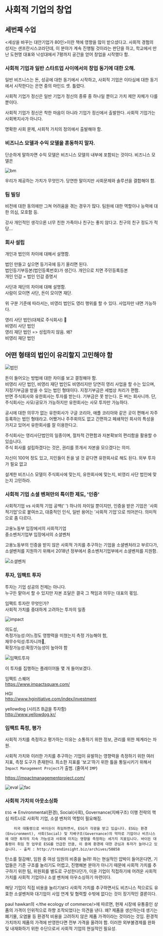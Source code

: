 # 사회적 기업의 창업

## 세번째 수업

<세상을 바꾸는 대안기업가 80인>이란 책에 영향을 많이 받으셨다고. 사회적 경험의 성지는 샌프란시스코라던데, 이 분야가 계속 진행될 것이라는 판단을 하고, 학교에서 만난 도현명 대표와 낙성대에서 7평까지 공간을 얻어 창업을 시작했다 함.

### 사회적 기업과 일반 스타트업 사이에서의 창업 동기에 대한 오해.

일반 비즈니스는 돈, 성공에 대한 동기에서 시작하고, 사회적 기업은 이타심에 대한 동기에서 시작한다는 은연 중의 마인드 셋. 틀렸다.

사회적 기업가 정신은 일반 기업가 정신의 종류 중 하나일 뿐이고 가치 제안 자체가 다를 뿐이다.

사회적 기업가 정신은 착한 마음이 아니라 기업가 정신에서 출발한다. 사회적 기업가는 사회복지사가 아니다.

명확한 사회 문제, 사회적 가치의 정의에서 출발해야 함.

### 비즈니스 모델과 수익 모델을 혼동하지 말자.

단순하게 말하자면 수익 모델은 비즈니스 모델의 내부에 포함되는 것이다. 비즈니스 모델은

<img src="./asset/bm.png" alt="bm">

우리가 제공하는 가치가 무엇인가. 당연한 말이지만 사회문제와 솔루션을 결합해야 함.

### 팀 빌딩

비전에 대한 동의에만 그쳐 어려움을 겪는 경우가 많다. 팀원에 대한 역할이나 능력에 대한 의심, 모호함 등.

강사 개인적인 생각으론 너무 친한 가족이나 친구는 좋지 않다고. 친구의 친구 정도가 적당...

### 회사 설립

개인과 법인의 차이에 대해서 설명함.

법인 만들고 싶으면 등기국에 등기 올리면 된다.  
법인등기부등본(법인등록번호)가 생긴다. 개인으로 치면 주민등록등본  
개인 인감 = 법인 인감 증명서

사단과 재단의 차이에 대해 설명함.  
사람이 모이면 사단, 돈이 모이면 재단.

위 구분 기준에 따라서는,
비영리 법인도 영리 행위를 할 수 있다. 사업자만 내면 가능하다.

영리 사단 법인(대체로 주식회사)    
비영리 사단 법인  
영리 재단 법인 => 성립하지 않음. 왜?  
비영리 재단 법인

## 어떤 형태의 법인이 유리할지 고민해야 함

<img src="./asset/법인.png" alt="법인" />
 
돈이 들어오는 방법에 대한 차이를 보고 결정해야 함.  
비영리 사단 법인, 비영리 재단 법인도 비영리지만 당연히 영리 사업을 할 수는 있으며, 지정기부금을 받을 수 있는 법인 형태이다. 지정기부금은 세법상 처리가 편함.  
반면 주식회사와 유한회사는 투자를 받는다. 기부금은 못 받는다. 돈 버는 회사니까. 단, 주식회사는 사모/공모가 가능하지만 유한회사는 사모 투자만 가능하다.

공시에 대한 의무가 없는 유한회사가 구글 코리아, 애플 코리아와 같은 곳이 편해서 자주 등록하는 법인 형태라고. 어쨌거나 주주회의도 없고 간편하고 페쇄적인 회사의 특성을 가지고 있어서 유한회사를 잘 이용한다고.

주식회사는 영리사단법인의 일종이며, 절차적 간편함과 자본확보의 편리함을 활용할 수 있습니다.  
주식 회사를 설립하겠다는 것은, 권리를 쪼개서 자본을 모으겠다는 의미.

자신이 100억 정도 있고, 지인들이 돈을 낼 것 같다면 유한회사로 해도 된다. 외부 투자가 필요 없고

설계한 비즈니스 모델이 주식회사에 맞는지, 유한회사에 맞는지, 비영리 사단 법인에 맞는지 고민하라.

### 사회적 기업 소셜 벤쳐만의 특이한 제도, '인증'

사회적기업 vs 사회적 기업
공백(' ') 하나의 차이일 뿐이지만, 인증을 받은 기업은 '사회적기업'으로 붙여쓰고, 대중적인 인식, 일반 용어는 '사회적 기업'으로 띄어쓴다. 의미적으로 좀 다르다.

고용노동부 입장에서의 사회적기업  
중소벤처기업부 입장에서의 소셜벤처

고용노동부의 인증을 받지 않은 사회적 가치를 추구하는 기업을 소셜벤처라고 부르다가, 소셜벤처를 지원하기 위해서 2018년 정부에서 중소벤처기업부에서 소셜벤처를 지원함.

<img src="./asset/소셜벤처.png" alt="소셜벤처" />

### 투자, 임팩트 투자

투자는 기업 성공의 전제는 아니다.  
누구든 맡아서 할 수 있지만 자본 조달은 결국 그 책임과 의무는 대표의 몫임.

임팩트 투자란 무엇인가?  
사회적 가치를 중대하게 고려하는 투자의 일종

<img src="./asset/impact.png" alt="impact" />

의도성,  
측정가능성:어느정도 영향력을 미쳤는지 측정 가능해야 함,  
재무수익성:투자니까,  
확장가능성:확장가능성이 높아야 함

<img src="./asset/임팩트투자.png" alt="임팩트투자" />

이 투자를 집행하는 플레이어들 몇 개 들어보겠다.

임팩트 스퀘어  
https://www.impactsquare.com/

HGI  
http://www.hginitiative.com/index/investment

yellowdog (시리즈 B급을 투자함)  
http://www.yellowdog.kr/

### 임팩트 특정, 평가

사회적 가치를 측정하고 평가하는 이유는 소통하기 위한 정보, 관리를 위한 체계라는 차원.

사회적 가치와 이러한 가치를 추구하는 기업이 유발하는 영향력을 측정하기 위한 여러 지표, 측정 도구가 존재한다. 최소한 지표를 '보고'하기 위한 틀을 통일시키기 위해서 `Impact Management Project`가 출범. (줄여서 `IMP`)

https://impactmanagementproject.com/

<img src="./asset/임팩트평가.png" alt="eval" />

<img src="./asset/임팩트평가5요소.png" alt="fac" />

### 사회적 가치의 아웃소싱화

`ESG` => Environmental(환경), Social(사회), Governance(지배구조) 이행 전략의 핵심 파트너로 사회적 기업, 소셜 벤처의 역할이 필요해짐.  

        미국 대통령으로 바이든이 취임하면서, ESG가 각광을 받고 있습니다. ESG는 환경(Environment), 사회(Social) 및 지배구조(Governance)의 약자로 기업이나 비즈니스에 대한 투자의 지속 가능성과 사회에 미치는 영향을 측정하는 세가지 지표입니다. 바이든 대통령이 취임 첫 업무로 ESG를 언급한 만큼, 이 중에 환경에 대한 관심과 투자가 늘어나고 있습니다. - 출처 : http://trendinsight.biz/archives/50858

탄소를 절감해!, 임원 중 여성 임원의 비중을 늘려! 하는 현실적인 압박이 들어온다면, 기업들은 기존 구조를 늘리기도 어렵고, 진행해본 분야가 아니기 때문에 사회적 가치를 추구하기 위한 팀, 위원회를 별도로 구성한다던가, 이윤 기업이 직접하기에 어려운 사회적 가치를 사회적 기업이나 소셜 벤처에 아우소싱하기 마련이다.

해당 기업이 직접 비용을 늘리기보다 사회적 가치를 추구하면서도 비즈니스 적으로도 유효한 소셜벤처와 대기업이 사업 연계 및 협력할 수밖에 없다는 것이 장기적인 결론이다.

paul hawkan의 </the ecology of commerce/>에 따르면, 현재 시장에 유통중인 상품의 가격이 인위적으로 하향 조작되었다는 의견을 낸다. 왜? 제품을 생산하는데 생기는 폐기물, 오염물 등 환경적 비용을 고려하지 않은 제품 가격이라는 것이라는 것임. 환경적 가치까지 제품의 가격에 반영한다면 전부 가격을 올려야 함. 이러한 외부불경제를 완화 및 내재화하기 위한 수단으로서 사회적 기업의 현실적인 필요성.
